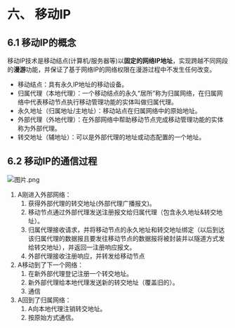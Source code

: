 # 六、 移动IP

## 6.1 移动IP的概念

移动IP技术是移动结点(计算机/服务器等)以**固定的网络IP地址**，实现跨越不同网段的**漫游**功能，并保证了基于网络IP的网络权限在漫游过程中不发生任何改变。

- 移动结点：具有永久IP地址的移动设备。
- 归属代理（本地代理）：一个移动结点的永久“居所”称为归属网络，在归属网络中代表移动节点执行移动管理功能的实体叫做归属代理。
- 永久地址（归属地址/主地址）：移动站点在归属网络中的原始地址。
- 外部代理（外地代理）：在外部网络中帮助移动节点完成移动管理功能的实体称为外部代理。
- 转交地址（辅地址）：可以是外部代理的地址或动态配置的一个地址。

## 6.2 移动IP的通信过程

![图片.png](https://upload-images.jianshu.io/upload_images/26868451-7e7c7663a60610bf.png?imageMogr2/auto-orient/strip%7CimageView2/2/w/1240)

1. A刚进入外部网络：
   1. 获得外部代理的转交地址(外部代理广播报文)。
   2. 移动节点通过外部代理发送注册报文给归属代理（包含永久地址&转交地址）。
   3. 归属代理接收请求，并将移动节点的永久地址和转交地址绑定（以后到达该归属代理的数据报且要发往移动节点的数据报将被封装并以隧道方式发给转交地址），并返回一注册响应报文。
   4. 外部代理接收注册响应，并转发给移动节点
2. A移动到了下一个网络：
   1. 在新外部代理登记注册一个转交地址。
   2. 新外部代理给本地代理发送新的转交地址（覆盖旧的）。
   3. 通信
3. A回到了归属网络：
   1. A向本地代理注销转交地址。
   2. 按原始方式通信。